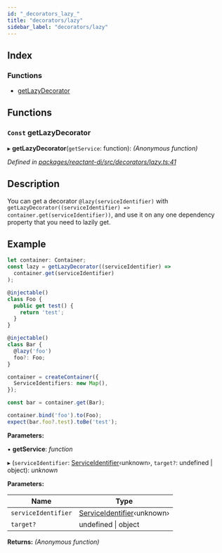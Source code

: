 ```yaml
---
id: "_decorators_lazy_"
title: "decorators/lazy"
sidebar_label: "decorators/lazy"
---
```


## Index

### Functions

* [getLazyDecorator](_decorators_lazy_.md#const-getlazydecorator)

## Functions

### `Const` getLazyDecorator

▸ **getLazyDecorator**(`getService`: function): *(Anonymous function)*

*Defined in [packages/reactant-di/src/decorators/lazy.ts:41](https://github.com/unadlib/reactant/blob/823b9da/packages/reactant-di/src/decorators/lazy.ts#L41)*

## Description

You can get a decorator `@lazy(serviceIdentifier)` with `getLazyDecorator((serviceIdentifier) => container.get(serviceIdentifier))`,
and use it on any one dependency property that you need to lazily get.

## Example

```ts
let container: Container;
const lazy = getLazyDecorator((serviceIdentifier) =>
  container.get(serviceIdentifier)
);

@injectable()
class Foo {
  public get test() {
    return 'test';
  }
}

@injectable()
class Bar {
  @lazy('foo')
  foo?: Foo;
}

container = createContainer({
  ServiceIdentifiers: new Map(),
});

const bar = container.get(Bar);

container.bind('foo').to(Foo);
expect(bar.foo?.test).toBe('test');
```

**Parameters:**

▪ **getService**: *function*

▸ (`serviceIdentifier`: [ServiceIdentifier](_interfaces_.md#serviceidentifier)‹unknown›, `target?`: undefined | object): *unknown*

**Parameters:**

Name | Type |
------ | ------ |
`serviceIdentifier` | [ServiceIdentifier](_interfaces_.md#serviceidentifier)‹unknown› |
`target?` | undefined &#124; object |

**Returns:** *(Anonymous function)*
